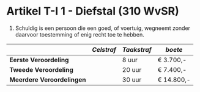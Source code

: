 # Artikel T-I 1 - Diefstal (310 WvSR)

1. Schuldig is een persoon die een goed, of voertuig, wegneemt zonder daarvoor toestemming of enig recht toe te hebben.

|                             | _Celstraf_ | _Taakstraf_ | _boete_    |
| --------------------------- | ---------- | ----------- | ---------- |
| **Eerste Veroordeling**     |            | 8 uur       | € 3.700,-  |
| **Tweede Veroordeling**     |            | 20 uur      | € 7.400,-  |
| **Meerdere Veroordelingen** |            | 30 uur      | € 14.800,- |
